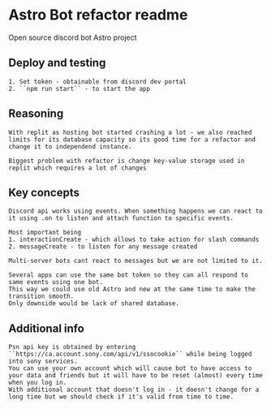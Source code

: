 # Astro Bot refactor readme

Open source discord bot Astro project 

## Deploy and testing
    1. Set token - obtainable from discord dev portal
    2. ``npm run start`` - to start the app
    

## Reasoning
    With replit as hosting bot started crashing a lot - we also reached limits for its database capacity so its good time for a refactor and change it to independend instance.

    Biggest problem with refactor is change key-value storage used in replit which requires a lot of changes

## Key concepts

    Discord api works using events. When something happens we can react to it using .on to listen and attach function to specific events.

    Most important being 
    1. interactionCreate - which allows to take action for slash commands
    2. messageCreate - to listen for any message created

    Multi-server bots cant react to messages but we are not limited to it.

    Several apps can use the same bot token so they can all respond to same events using one bot. 
    This way we could use old Astro and new at the same time to make the transition smooth.
    Only downside would be lack of shared database.

## Additional info

    Psn api key is obtained by entering ``https://ca.account.sony.com/api/v1/ssocookie`` while being logged into sony services.
    You can use your own account which will cause bot to have access to your data and friends but it will have to be reset (almost) every time when you log in.
    With additional account that doesn't log in - it doesn't change for a long time but we should check if it's valid from time to time.


